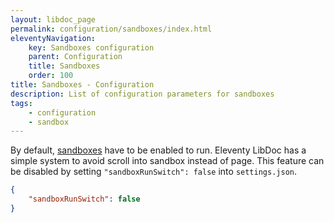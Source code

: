 ```yaml
---
layout: libdoc_page
permalink: configuration/sandboxes/index.html
eleventyNavigation:
    key: Sandboxes configuration
    parent: Configuration
    title: Sandboxes
    order: 100
title: Sandboxes - Configuration
description: List of configuration parameters for sandboxes
tags:
    - configuration
    - sandbox
---
```


By default, [sandboxes](/content/creating-content/widgets/sandboxes.md) have to be enabled to run. Eleventy LibDoc has a simple system to avoid scroll into sandbox instead of page. This feature can be disabled by setting `"sandboxRunSwitch": false` into `settings.json`.

```json
{
    "sandboxRunSwitch": false
}
```

